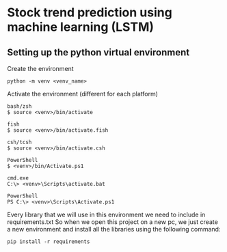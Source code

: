 # Stock trend prediction using machine learning (LSTM)

## Setting up the python virtual environment

Create the environment
```
python -m venv <venv_name>
```

Activate the environment (different for each platform)
```
bash/zsh
$ source <venv>/bin/activate

fish
$ source <venv>/bin/activate.fish

csh/tcsh
$ source <venv>/bin/activate.csh

PowerShell
$ <venv>/bin/Activate.ps1

cmd.exe
C:\> <venv>\Scripts\activate.bat

PowerShell
PS C:\> <venv>\Scripts\Activate.ps1
```

Every library that we will use in this environment we need to include in requirements.txt
So when we open this project on a new pc, we just create a new environment and install
all the libraries using the following command:

```
pip install -r requirements
```